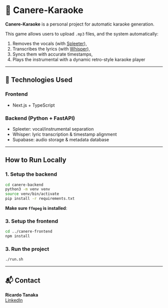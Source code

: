 # 🎤 Canere-Karaoke

**Canere-Karaoke** is a personal project for automatic karaoke generation.

This game allows users to upload `.mp3` files, and the system automatically:
1. Removes the vocals (with [Spleeter](https://github.com/deezer/spleeter)),
2. Transcribes the lyrics (with [Whisper](https://github.com/openai/whisper)),
3. Syncs them with accurate timestamps,
4. Plays the instrumental with a dynamic retro-style karaoke player

---

## 🔧 Technologies Used

###  Frontend
- Next.js + TypeScript

###  Backend (Python + FastAPI)
-  Spleeter: vocal/instrumental separation
-  Whisper: lyric transcription & timestamp alignment
-  Supabase: audio storage & metadata database

---

##  How to Run Locally

### 1. Setup the backend

```bash
cd canere-backend
python3 -m venv venv
source venv/bin/activate
pip install -r requirements.txt
```

**Make sure `ffmpeg` is installed**:


### 3. Setup the frontend

```bash
cd ../canere-frontend
npm install
```

### 3. Run the project
```bash
./run.sh
```

---

## 📬 Contact
**Ricardo Tanaka**  
[LinkedIn](https://www.linkedin.com/in/tanakaricardo/)